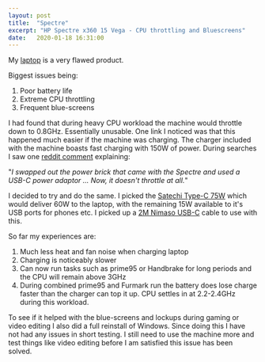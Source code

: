 ```yaml
---
layout: post
title:  "Spectre"
excerpt: "HP Spectre x360 15 Vega - CPU throttling and Bluescreens"
date:   2020-01-18 16:31:00
---
```


My [laptop](https://support.hp.com/ie-en/document/c05965543) is a very flawed product.

Biggest issues being:

 1. Poor battery life
 2. Extreme CPU throttling
 3. Frequent blue-screens

I had found that during heavy CPU workload the machine would throttle down to 0.8GHz. Essentially unusable. One link I noticed was that this happened much easier if the machine was charging. The charger included with the machine boasts fast charging with 150W of power. During searches I saw one [reddit comment](https://www.reddit.com/r/spectrex360/comments/9c7c6i/solution_how_to_get_rid_of_power_throttling_on/ef5nsrv?utm_source=share&utm_medium=web2x) explaining:

"*I swapped out the power brick that came with the Spectre and used a USB-C power adaptor ... Now, it doesn't throttle at all.*"

I decided to try and do the same. I picked the [Satechi Type-C 75W](https://satechi.net/products/type-c-75w-travel-charger) which would deliver 60W to the laptop, with the remaining 15W available to it's USB ports for phones etc. I picked up a [2M Nimaso USB-C](https://www.amazon.co.uk/gp/product/B07MMPGGF9/ref=ppx_yo_dt_b_asin_title_o01_s00?ie=UTF8&psc=1) cable to use with this.

So far my experiences are:

 1. Much less heat and fan noise when charging laptop
 2. Charging is noticeably slower
 3. Can now run tasks such as prime95 or Handbrake for long periods and the CPU will remain above 3GHz
 4. During combined prime95 and Furmark run the battery does lose charge faster than the charger can top it up. CPU settles in at 2.2-2.4GHz during this workload.

To see if it helped with the blue-screens and lockups during gaming or video editing I also did a full reinstall of Windows. Since doing this I have not had any issues in short testing. I still need to use the machine more and test things like video editing before I am satisfied this issue has been solved.
